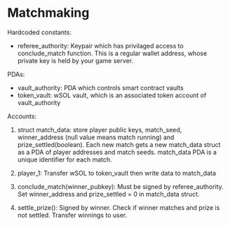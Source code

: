 # Matchmaking

Hardcoded constants:
- referee_authority: Keypair which has privilaged access to conclude_match function. This is a regular wallet address, whose private key is held by your game server.

PDAs:
- vault_authority: PDA which controls smart contract vaults
- token_vault: wSOL vault, which is an associated token account of vault_authority

Accounts:
1. struct match_data: store player public keys, match_seed, winner_address (null value means match running) and prize_settled(boolean). Each new match gets a new match_data struct as a PDA of player addresses and match seeds. match_data PDA is a unique identifier for each match.

1. player_1: Transfer wSOL to token_vault then write data to match_data
2. conclude_match(winner_pubkey): Must be signed by referee_authority. Set winner_address and prize_settled = 0 in match_data struct.
3. settle_prize(): Signed  by winner. Check if winner matches and prize is not settled. Transfer winnings to user.

